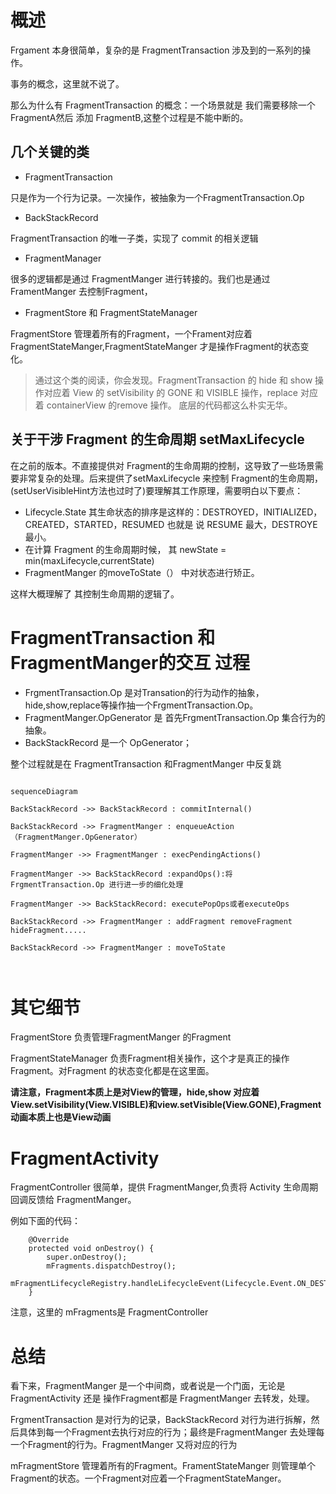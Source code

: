 # 概述

Frgament 本身很简单，复杂的是 FragmentTransaction 涉及到的一系列的操作。

事务的概念，这里就不说了。


那么为什么有 FragmentTransaction 的概念：一个场景就是 我们需要移除一个 FragmentA然后 添加 FragmentB,这整个过程是不能中断的。





## 几个关键的类

- FragmentTransaction

只是作为一个行为记录。一次操作，被抽象为一个FragmentTransaction.Op

- BackStackRecord  

FragmentTransaction 的唯一子类，实现了 commit 的相关逻辑

- FragmentManager

很多的逻辑都是通过 FragmentManger 进行转接的。我们也是通过FramentManger 去控制Fragment，

- FragmentStore 和 FragmentStateManager 


FragmentStore 管理着所有的Fragment，一个Frament对应着FragmentStateManger,FragmentStateManger 才是操作Fragment的状态变化。

> 通过这个类的阅读，你会发现。FragmentTransaction 的 hide 和 show 操作对应着 View 的 setVisibility 的 GONE 和 VISIBLE 操作，replace 对应着 containerView 的remove 操作。
> 底层的代码都这么朴实无华。

## 关于干涉 Fragment 的生命周期 setMaxLifecycle


在之前的版本。不直接提供对 Fragment的生命周期的控制，这导致了一些场景需要非常复杂的处理。后来提供了setMaxLifecycle 来控制 Fragment的生命周期，(setUserVisibleHint方法也过时了)要理解其工作原理，需要明白以下要点：

-  Lifecycle.State 其生命状态的排序是这样的：DESTROYED，INITIALIZED，CREATED，STARTED，RESUMED 也就是 说 RESUME 最大，DESTROYE最小。
-  在计算 Fragment 的生命周期时候， 其 newState  = min(maxLifecycle,currentState)
-  FragmentManger 的moveToState（） 中对状态进行矫正。
  
  这样大概理解了 其控制生命周期的逻辑了。



# FragmentTransaction 和 FragmentManger的交互 过程


- FrgmentTransaction.Op 是对Transation的行为动作的抽象，hide,show,replace等操作抽一个FrgmentTransaction.Op。
- FragmentManger.OpGenerator 是  首先FrgmentTransaction.Op 集合行为的抽象。
-  BackStackRecord 是一个 OpGenerator；

整个过程就是在 FragmentTransaction 和FragmentManger 中反复跳

``` mermaid

sequenceDiagram

BackStackRecord ->> BackStackRecord : commitInternal()

BackStackRecord ->> FragmentManger : enqueueAction（FragmentManger.OpGenerator）

FragmentManger ->> FragmentManger : execPendingActions()

FragmentManger ->> BackStackRecord :expandOps():将 FrgmentTransaction.Op 进行进一步的细化处理

FragmentManger ->> BackStackRecord: executePopOps或者executeOps

BackStackRecord ->> FragmentManger : addFragment removeFragment hideFragment.....

BackStackRecord ->> FragmentManger : moveToState



```


# 其它细节

 FragmentStore  负责管理FragmentManger 的Fragment 

FragmentStateManager 负责Fragment相关操作，这个才是真正的操作Fragment。对Fragment 的状态变化都是在这里面。


**请注意，Fragment本质上是对View的管理，hide,show 对应着View.setVisibility(View.VISIBLE)和view.setVisible(View.GONE),Fragment动画本质上也是View动画**


# FragmentActivity

FragmentController 很简单，提供 FragmentManger,负责将 Activity 生命周期回调反馈给 FragmentManger。

例如下面的代码：
```
    @Override
    protected void onDestroy() {
        super.onDestroy();
        mFragments.dispatchDestroy();
        mFragmentLifecycleRegistry.handleLifecycleEvent(Lifecycle.Event.ON_DESTROY);
    }
```
注意，这里的 mFragments是 FragmentController 

# 总结


看下来，FragmentManger 是一个中间商，或者说是一个门面，无论是FragmentActivity 还是 操作Fragment都是 FragmentManger 去转发，处理。


FrgmentTransaction 是对行为的记录，BackStackRecord 对行为进行拆解，然后具体到每一个Fragment去执行对应的行为；最终是FragmentManger 去处理每一个Fragment的行为。FragmentManger 又将对应的行为

mFragmentStore 管理着所有的Fragment。FramentStateManger 则管理单个 Fragment的状态。一个Fragment对应着一个FragmentStateManger。






